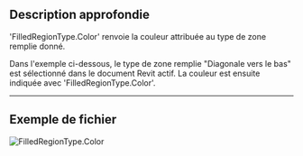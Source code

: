 ## Description approfondie
'FilledRegionType.Color' renvoie la couleur attribuée au type de zone remplie donné.

Dans l'exemple ci-dessous, le type de zone remplie "Diagonale vers le bas" est sélectionné dans le document Revit actif. La couleur est ensuite indiquée avec 'FilledRegionType.Color'.

___
## Exemple de fichier

![FilledRegionType.Color](./Revit.Elements.FilledRegionType.Color_img.jpg)
